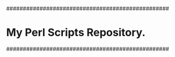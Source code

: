 #################################################
#      My Perl Scripts Repository.              #
#################################################
